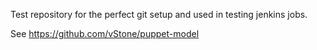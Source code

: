 Test repository for the perfect git setup and
used in testing jenkins jobs.

See https://github.com/vStone/puppet-model


